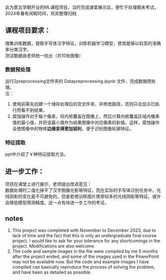 此为第五学期开设的ML课程项目，当时完成课堂展示后，便忙于处理期末考试，2024年春有闲暇时间，将其整理归档   


## 课程项目要求：
搜集训练数据，提取手写体汉字特征，训练机器学习模型，使其能够以较高的准确率分类汉字。   
测试数据由老师统一给出（共10张图像）


### 数据预处理
运行2preprocessing文件夹的 Datapreprocessing.ipynb 文件，完成数据预处理。  
注： 
1. 使用前需先创建一个储存处理后的空文件夹，并修改路径，否则只会显示已执行而看不到结果。
2. 腐蚀操作对于每个像素，将内核覆盖在图像上，然后计算内核覆盖区域内像素值的最小值，并将该最小值作为结果图像中对应像素的新值。这样，腐蚀操作会使图像中的物体**边缘变得更加锐利**，便于识别图像轮廓特征。

### 特征提取

ppt中介绍了￥种特征提取方法，




## 进一步工作：
项目在课堂上进行展示，老师提出改进意见：  
数据处理时二值化抹平了汉字图像光影等特征，而在实际的手写体识别任务中，光线阴影的变化是不可避免的。但是若使训练图片携带较多的光线阴影等特征，或许会降低模型预测精度。这一点有待进一步工作的考证。


## notes
1. This project was completed with November to December 2023, due to lack of time and the fact that this is only an undergraduate final course project. I would like to ask for your tolerance for any shortcomings in the project. Modifications are also welcome.
2. The code and sample images in the file were compiled by me 5 months after the project ended, and some of the images used in the PowerPoint may not be available now. But the code and example images I have compiled can basically reproduce the process of solving the problem, and have been as detailed as possible.


